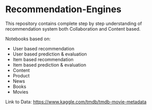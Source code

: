 # Recommendation-Engines

This repository contains complete step by step understanding of recommendation system both Collaboration and Content based.

Notebooks based on:
- User based recommendation
- User based prediction & evaluation
- Item based recommendation
- Item based prediction & evaluation
- Content
- Product
- News
- Books
- Movies

Link to Data: https://www.kaggle.com/tmdb/tmdb-movie-metadata

